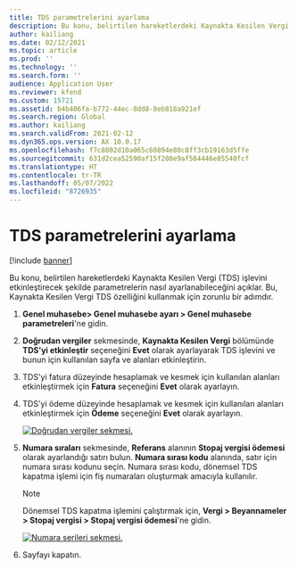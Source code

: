 ```yaml
---
title: TDS parametrelerini ayarlama
description: Bu konu, belirtilen hareketlerdeki Kaynakta Kesilen Vergi (TDS) işlevini etkinleştirecek şekilde parametrelerin nasıl ayarlanabileceğini açıklar. Bu, Kaynakta Kesilen Vergi TDS özelliğini kullanmak için zorunlu bir adımdır.
author: kailiang
ms.date: 02/12/2021
ms.topic: article
ms.prod: ''
ms.technology: ''
ms.search.form: ''
audience: Application User
ms.reviewer: kfend
ms.custom: 15721
ms.assetid: b4b406fa-b772-44ec-8dd8-8eb818a921ef
ms.search.region: Global
ms.author: kailiang
ms.search.validFrom: 2021-02-12
ms.dyn365.ops.version: AX 10.0.17
ms.openlocfilehash: f7c8802d10a065c60894e80c8ff3cb19163d5ffe
ms.sourcegitcommit: 631d2cea52590af15f208e9af584446e85540fcf
ms.translationtype: HT
ms.contentlocale: tr-TR
ms.lasthandoff: 05/07/2022
ms.locfileid: "8726935"
---
```

# <a name="set-the-tds-parameters"></a>TDS parametrelerini ayarlama

[!include [banner](../includes/banner.md)]

Bu konu, belirtilen hareketlerdeki Kaynakta Kesilen Vergi (TDS) işlevini etkinleştirecek şekilde parametrelerin nasıl ayarlanabileceğini açıklar. Bu, Kaynakta Kesilen Vergi TDS özelliğini kullanmak için zorunlu bir adımdır.

1. **Genel muhasebe\> Genel muhasebe ayarı \> Genel muhasebe parametreleri**'ne gidin.
2. **Doğrudan vergiler** sekmesinde, **Kaynakta Kesilen Vergi** bölümünde **TDS'yi etkinleştir** seçeneğini **Evet** olarak ayarlayarak TDS işlevini ve bunun için kullanılan sayfa ve alanları etkinleştirin.
3. TDS'yi fatura düzeyinde hesaplamak ve kesmek için kullanılan alanları etkinleştirmek için **Fatura** seçeneğini **Evet** olarak ayarlayın.
4. TDS'yi ödeme düzeyinde hesaplamak ve kesmek için kullanılan alanları etkinleştirmek için **Ödeme** seçeneğini **Evet** olarak ayarlayın.

    [![Doğrudan vergiler sekmesi.](./media/apac-ind-TDS-1.png)](./media/apac-ind-TDS-1.png)

5. **Numara sıraları** sekmesinde, **Referans** alanının **Stopaj vergisi ödemesi** olarak ayarlandığı satırı bulun. **Numara sırası kodu** alanında, satır için numara sırası kodunu seçin. Numara sırası kodu, dönemsel TDS kapatma işlemi için fiş numaraları oluşturmak amacıyla kullanılır.

    > [!NOTE]
    > Dönemsel TDS kapatma işlemini çalıştırmak için, **Vergi \> Beyannameler \> Stopaj vergisi \> Stopaj vergisi ödemesi**'ne gidin.

    [![Numara serileri sekmesi.](./media/apac-ind-TDS-2.png)](./media/apac-ind-TDS-2.png)

6. Sayfayı kapatın.
